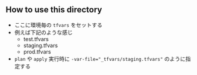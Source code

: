 ## How to use this directory
* ここに環境毎の `tfvars` をセットする
* 例えば下記のような感じ
    * test.tfvars
    * staging.tfvars
    * prod.tfvars
* `plan` や `apply` 実行時に `-var-file="_tfvars/staging.tfvars"` のように指定する
